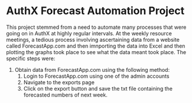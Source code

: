 # AuthX Forecast Automation Project

<p> This project stemmed from a need to automate many processes that were going on in AuthX at highly regular intervals. At the weekly resource meetings, a tedious process involving ascertaining data from a website called ForecastApp.com and then imnporting the data into Excel and then plotting the graphs took place to see what the data meant took place. The specific steps were: 
<ol> 
  <li> Obtain data from ForecastApp.com using the following method: 
  <ol>
    <li> Login to ForecastApp.com using one of the admin accounts </li> 
    <li> Navigate to the exports page </li> 
    <li> Click on the export button and save the txt file containing the forecasted numbers of next week. </li> 
  </ol> 
  
